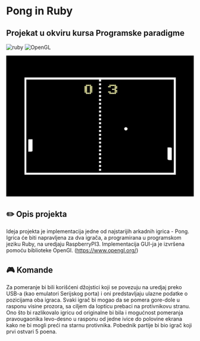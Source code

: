 # Pong in Ruby
## Projekat u okviru kursa Programske paradigme

![ruby](https://img.shields.io/badge/language-Ruby-%23ed314a.svg)
![OpenGL](https://img.shields.io/badge/library%20-OpenGL-red.svg)

![alt text](pong.png?raw=true "Ilustracija projekta - igra Pong")

## :pencil2: Opis projekta

Ideja projekta je implementacija jedne od najstarijih arkadnih igrica - Pong.
Igrica će biti napravljena za dva igrača, a programirana u  programskom jeziku Ruby, na uredjaju RaspberryPI3.
Implementacija GUI-ja je izvršena pomoću biblioteke OpenGl.
(https://www.opengl.org/)

## :video_game: Komande 

Za pomeranje bi bili korišćeni džojstici koji se povezuju na uredjaj preko USB-a (kao emulatori Serijskog porta) i oni predstavljaju ulazne podatke o pozicijama oba igraca. Svaki igrač bi mogao da se pomera gore-dole u rasponu visine prozora, sa ciljem da lopticu prebaci na protivnikovu stranu.
Ono što bi razlikovalo igricu od originalne bi bila i mogućnost pomeranja pravougaonika levo-desno u rasponu od jedne ivice do polovine ekrana kako ne bi mogli preći na starnu protivnika. 
Pobednik partije bi bio igrač koji prvi ostvari 5 poena. 
